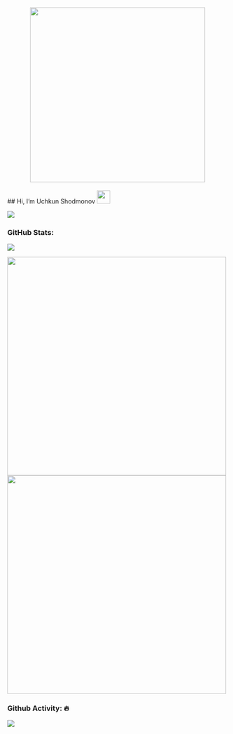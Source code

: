 <h1 align="center">
<img src="https://github.com/oHTGo/oHTGo/blob/main/images/coding.gif" width="400">
</h1>
   ## Hi, I’m Uchkun Shodmonov <img src = "https://raw.githubusercontent.com/MartinHeinz/MartinHeinz/master/wave.gif" width = 30px> 
<p>
<a href="https://github.com/DenverCoder1/readme-typing-svg"><img src="https://readme-typing-svg.herokuapp.com?&font=IBM+Plex+Sans&color=abcdef&size=20&lines=Welcome+to+my+GitHub+Profile!;I'm+a+Flutter+Developer;I'm+also+a+Software+Engineering" /></a>
</p>


### GitHub Stats:
![](https://komarev.com/ghpvc/?username=UchqunShodmonov)

<img src="https://github-readme-stats.vercel.app/api?username=UchqunShodmonov&show_icons=true" width="500">

<img src="https://github-readme-stats.vercel.app/api/top-langs/?username=UchqunShodmonov&theme=light" width="500">

### Github Activity: 🔥 
<img align="center" src="https://activity-graph.herokuapp.com/graph?username=UchqunShodmonov&theme=dracula&color=B994E6&bg_color=2B2D3D" />

